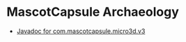 # MascotCapsule Archaeology

 - [Javadoc for com.mascotcapsule.micro3d.v3](https://j2me-preservation.github.io/MascotCapsule/javadoc/)
